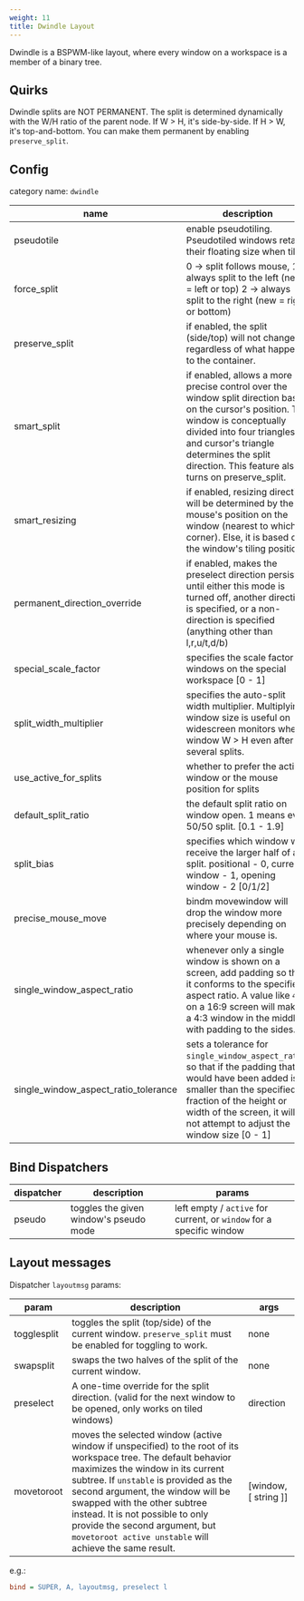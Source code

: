 ```yaml
---
weight: 11
title: Dwindle Layout
---
```


Dwindle is a BSPWM-like layout, where every window on a workspace is a member of
a binary tree.

## Quirks

Dwindle splits are NOT PERMANENT. The split is determined dynamically with the
W/H ratio of the parent node. If W > H, it's side-by-side. If H > W, it's
top-and-bottom. You can make them permanent by enabling `preserve_split`.

## Config

category name: `dwindle`

| name | description | type | default |
| --- | --- | --- | --- |
| pseudotile | enable pseudotiling. Pseudotiled windows retain their floating size when tiled. | bool | false |
| force_split | 0 -> split follows mouse, 1 -> always split to the left (new = left or top) 2 -> always split to the right (new = right or bottom) | int | 0 |
| preserve_split | if enabled, the split (side/top) will not change regardless of what happens to the container. | bool | false |
| smart_split | if enabled, allows a more precise control over the window split direction based on the cursor's position. The window is conceptually divided into four triangles, and cursor's triangle determines the split direction. This feature also turns on preserve_split. | bool | false |
| smart_resizing | if enabled, resizing direction will be determined by the mouse's position on the window (nearest to which corner). Else, it is based on the window's tiling position. | bool | true |
| permanent_direction_override | if enabled, makes the preselect direction persist until either this mode is turned off, another direction is specified, or a non-direction is specified (anything other than l,r,u/t,d/b) | bool | false |
| special_scale_factor | specifies the scale factor of windows on the special workspace [0 - 1] | float | 1 |
| split_width_multiplier | specifies the auto-split width multiplier. Multiplying window size is useful on widescreen monitors where window W > H even after several splits. | float | 1.0 |
| use_active_for_splits | whether to prefer the active window or the mouse position for splits | bool | true |
| default_split_ratio | the default split ratio on window open. 1 means even 50/50 split. [0.1 - 1.9] | float | 1.0 |
| split_bias | specifies which window will receive the larger half of a split. positional - 0, current window - 1, opening window - 2 [0/1/2] | int | 0 |
| precise_mouse_move | bindm movewindow will drop the window more precisely depending on where your mouse is. | bool | false |
| single_window_aspect_ratio | whenever only a single window is shown on a screen, add padding so that it conforms to the specified aspect ratio. A value like `4 3` on a 16:9 screen will make it a 4:3 window in the middle with padding to the sides. | Vec2D | 0 0 |
| single_window_aspect_ratio_tolerance | sets a tolerance for `single_window_aspect_ratio`, so that if the padding that would have been added is smaller than the specified fraction of the height or width of the screen, it will not attempt to adjust the window size [0 - 1] | int | 0.1 | 

## Bind Dispatchers

| dispatcher | description | params |
| --- | --- | --- |
| pseudo | toggles the given window's pseudo mode | left empty / `active` for current, or `window` for a specific window |

## Layout messages

Dispatcher `layoutmsg` params:

| param | description | args |
| --- | --- | --- |
| togglesplit | toggles the split (top/side) of the current window. `preserve_split` must be enabled for toggling to work. | none |
| swapsplit | swaps the two halves of the split of the current window. | none |
| preselect | A one-time override for the split direction. (valid for the next window to be opened, only works on tiled windows) | direction |
| movetoroot | moves the selected window (active window if unspecified) to the root of its workspace tree. The default behavior maximizes the window in its current subtree. If `unstable` is provided as the second argument, the window will be swapped with the other subtree instead. It is not possible to only provide the second argument, but `movetoroot active unstable` will achieve the same result. | [window, [ string ]] |

e.g.:

```ini
bind = SUPER, A, layoutmsg, preselect l
```
